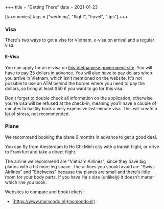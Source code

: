 
+++
title = "Getting There"
date = 2021-01-23

[taxonomies]
tags = ["wedding", "flight", "travel", "tips"]
+++

### Visa

There's two ways to get a visa for Vietnam, e-visa on arrival and a regular visa.

#### E-Visa

You can apply for an e-visa on [this Vietnamese government site](https://evisa.xuatnhapcanh.gov.vn/en_US/web/guest/khai-thi-thuc-dien-tu/cap-thi-thuc-dien-tu). You will have to pay 25 dollars in advance. You will also have to pay dollars when you arrive in Vietnam, which isn't mentioned on the website. It's not possible to use an ATM behind the border where you need to pay the dollars, so bring at least $50 if you want to go for this visa.

Don't forget to double check all information on the application, otherwise you're visa will be refused at the check-in, meaning you'll have a couple of minutes to hastily book a very expensive last-minute visa. This will create a lot of stress, not recommended.

### Plane

We recommend booking the plane 6 months in advance to get a good deal.

You can fly from Amsterdam to Ho Chi Minh city with a transit flight, or drive to Frankfurt and take a direct flight.

The airline we recommend are "Vietnam Airlines", since they have big planes with a bit more leg space.
The airlines you should avoid are "Swiss Airlines" and "Edelweiss" because the planes are small and there's little room for your body parts. If you have Ha's size (unlikely) it doesn't matter which line you book.

Websites to compare and book tickets:

- [https://www.momondo.nl](momondo.nl)
